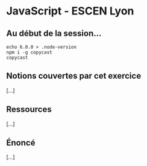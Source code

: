 JavaScript - ESCEN Lyon
=======================

Au début de la session...
-------------------------

```
echo 6.0.0 > .node-version
npm i -g copycast
copycast
```

Notions couvertes par cet exercice
----------------------------------

[...]

Ressources
----------

[...]

Énoncé
------

[...]

